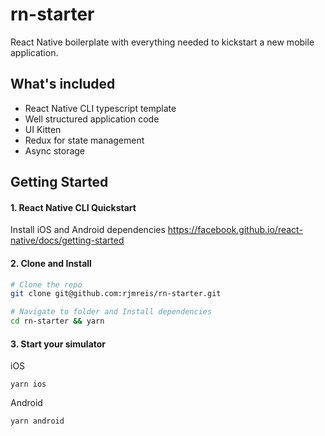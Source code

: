 # rn-starter
React Native boilerplate with everything needed to kickstart a new mobile application.

## What's included

- React Native CLI typescript template
- Well structured application code
- UI Kitten
- Redux for state management
- Async storage

## Getting Started

#### 1. React Native CLI Quickstart
Install iOS and Android dependencies
https://facebook.github.io/react-native/docs/getting-started

#### 2. Clone and Install

```bash
# Clone the repo
git clone git@github.com:rjmreis/rn-starter.git

# Navigate to folder and Install dependencies
cd rn-starter && yarn
```

#### 3. Start your simulator

iOS
```
yarn ios
```

Android
```
yarn android
```
